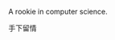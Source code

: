 A rookie in computer science.

手下留情

<!---
lunnyliu/lunnyliu is a ✨ special ✨ repository because its `README.md` (this file) appears on your GitHub profile.
You can click the Preview link to take a look at your changes.
--->
